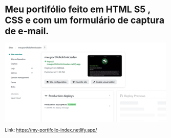 ﻿# Meu portifólio feito em HTML S5 , CSS e com um formulário de captura de e-mail.

 
![Meu Portifólio](https://github.com/rsilvadevelloper/my-portifolio/blob/main/Captura%20de%20tela%202024-12-23%20000314.png)

Link: https://my-portifolio-index.netlify.app/
